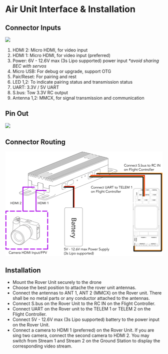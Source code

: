 # Air Unit Interface & Installation

## Connector Inputs

![](../../../../../../.gitbook/assets/RoverUnit\_Labeled2.jpeg)



1. HDMI 2: Micro HDMI, for video input
2. HDMI 1: Micro HDMI, for video input (preferred)
3. Power: 6V - 12.6V max (3s Lipo supported) power input _\*avoid sharing BEC with servos_
4. Micro USB: For debug or upgrade, support OTG
5. Pair/Reset: For pairing and rest
6. LED 1,2: To indicate pairing status and transmission status
7. UART: 3.3V / 5V UART
8. S.bus: Tow 3.3V RC output
9. Antenna 1,2: MMCX, for signal transmission and communication

## Pin Out

![](<../../../../../../.gitbook/assets/RoverUnit\_Connectors (1).jpeg>)

## Connector Routing

![](../../../../../../.gitbook/assets/roverUnit-cableRoute.jpeg)



## Installation

* Mount the Rover Unit securely to the drone
* Choose the best position to attache the rover unit antennas.
* Connect the antennas to ANT 1, ANT 2 (MMCX) on the Rover unit. There shall be no metal parts or any conductor attached to the antennas.&#x20;
* Connect S.bus on the Rover Unit to the RC IN on the Flight Controller.
* Connect UART on the Rover unit to the TELEM 1 or TELEM 2 on the Flight Controller.
* Connect 5V - 12.6V max (3s Lipo supported) battery to the power input on the Rover Unit.
* Connect a camera to HDMI 1 (preferred) on the Rover Unit. If you are sing two camera, connect the second camera to HDMI 2. You may switch from Stream 1 and Stream 2 on the Ground Station to display the corresponding video stream.
